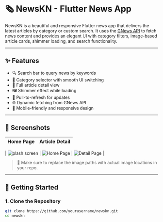# 🗞️ NewsKN - Flutter News App

NewsKN is a beautiful and responsive Flutter news app that delivers the latest articles by category or custom search. It uses the [GNews API](https://gnews.io) to fetch news content and provides an elegant UI with category filters, image-based article cards, shimmer loading, and search functionality.

---

## ✨ Features

- 🔍 Search bar to query news by keywords
- 📂 Category selector with smooth UI switching
- 📄 Full article detail view
- 🖼️ Shimmer effect while loading
- 🔁 Pull-to-refresh for updates
- 🌐 Dynamic fetching from GNews API
- 📱 Mobile-friendly and responsive design

---

## 📸 Screenshots

| Home Page | Article Detail |
|-----------|----------------|

| ![plash screen](assets/screenshots/home.png) | ![Home Page](assets/screenshots/home.png) | ![Detail Page](assets/screenshots/detail.png) |

> 📌 Make sure to replace the image paths with actual image locations in your repo.

---

## 🚀 Getting Started

### 1. Clone the Repository

```bash
git clone https://github.com/yourusername/newskn.git
cd newskn
